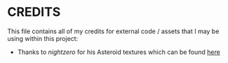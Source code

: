 # CREDITS

This file contains all of my credits for external code / assets that I may be
using within this project:

* Thanks to *nightzero* for his Asteroid textures which can be found
[here](http://opengameart.org/content/2d-asteroid-sprite)
